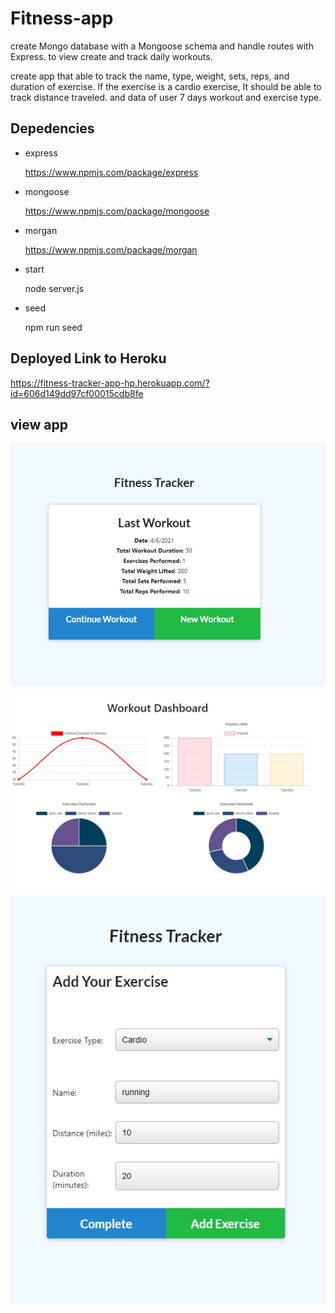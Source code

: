 # Fitness-app

create Mongo database with a Mongoose schema and handle routes with Express. to view create and track daily workouts.


 create app that able to track the name, type, weight, sets, reps, and duration of exercise. If the exercise is a cardio exercise, It should be able to track  distance traveled.
 and data of user  7 days workout and exercise type.
 

 ## Depedencies


* express
 
   https://www.npmjs.com/package/express


* mongoose
 
   https://www.npmjs.com/package/mongoose

*  morgan

   https://www.npmjs.com/package/morgan

* start

    node server.js

* seed 

    npm run seed 
    
    
## Deployed Link to Heroku

https://fitness-tracker-app-hp.herokuapp.com/?id=606d149dd97cf00015cdb8fe

## view app 

    
![Category.](https://github.com/hiral271/Fitness-app/blob/main/images/Image-2021-04-06-at-9.41.10-PM.jpeg)


![Category.](https://github.com/hiral271/Fitness-app/blob/main/images/Image-2021-04-06-at-9.43.08-PM.jpeg)


![Category.](https://github.com/hiral271/Fitness-app/blob/main/images/Image-2021-04-06-at-9.39.54-PM.jpeg)

